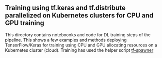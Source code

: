 ## Training using tf.keras and tf.distribute parallelized on Kubernetes clusters for CPU and GPU training

This directory contains noteboooks and code for DL training steps of the pipeline.
This shows a few examples and methods deploying TensorFlow/Keras for training using CPU and GPU allocating 
resources on a Kubernetes cluster (cloud).
Training has used the helper script [tf-spawner](https://github.com/cerndb/tf-spawner)

